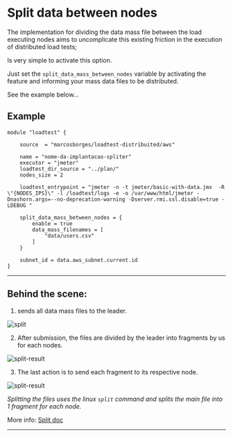 # Split data between nodes

The implementation for dividing the data mass file between the load executing nodes aims to uncomplicate this existing friction in the execution of distributed load tests;

Is very simple to activate this option.

Just set the `split_data_mass_between_nodes` variable by activating the feature and informing your mass data files to be distributed.

See the example below...

## Example

```hcl
module "loadtest" {

    source  = "marcosborges/loadtest-distribuited/aws"

    name = "nome-da-implantacao-spliter"
    executor = "jmeter"
    loadtest_dir_source = "../plan/"
    nodes_size = 2

    loadtest_entrypoint = "jmeter -n -t jmeter/basic-with-data.jmx  -R \"{NODES_IPS}\" -l /loadtest/logs -e -o /var/www/html/jmeter -Dnashorn.args=--no-deprecation-warning -Dserver.rmi.ssl.disable=true -LDEBUG "

    split_data_mass_between_nodes = {
        enable = true
        data_mass_filenames = [
            "data/users.csv"
        ]
    }

    subnet_id = data.aws_subnet.current.id
}
```
---

## Behind the scene:

1. sends all data mass files to the leader.

![split](https://github.com/marcosborges/terraform-aws-loadtest-distribuited/raw/master/assets/split-cmd.png)

2. After submission, the files are divided by the leader into fragments by us for each nodes.

![split-result](https://github.com/marcosborges/terraform-aws-loadtest-distribuited/raw/master/assets/split-cmd-result.png)

3. The last action is to send each fragment to its respective node.

![split-result](https://github.com/marcosborges/terraform-aws-loadtest-distribuited/raw/master/assets/split-transfer.png)

*Splitting the files uses the linux `split` command and splits the main file into 1 fragment for each node.*

More info: [Split doc](https://man7.org/linux/man-pages/man1/split.1.html)

---
